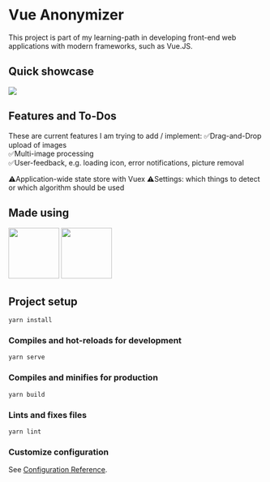 # Vue Anonymizer
This project is part of my learning-path in developing front-end web applications with modern frameworks, such as Vue.JS.

## Quick showcase
![](src/assets/demo.gif)

## Features and To-Dos
These are current features I am trying to add / implement:
✅Drag-and-Drop upload of images  
✅Multi-image processing  
✅User-feedback, e.g. loading icon, error notifications, picture removal  

⚠️Application-wide state store with Vuex
⚠️Settings: which things to detect or which algorithm should be used

## Made using

<div float="left">
  <img src="https://vuejs.org/images/logo.png" height="100vh">
  <img src="https://buefy.org/static/img/buefy.1d65c18.png" height="100vh">
</div>

## Project setup
```
yarn install
```

### Compiles and hot-reloads for development
```
yarn serve
```

### Compiles and minifies for production
```
yarn build
```

### Lints and fixes files
```
yarn lint
```

### Customize configuration
See [Configuration Reference](https://cli.vuejs.org/config/).
